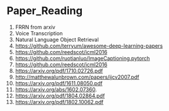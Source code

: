 # Paper_Reading

1. FRRN from arxiv  
2. Voice Transcription  
3. Natural Language Object Retrieval  
4. https://github.com/terryum/awesome-deep-learning-papers    
5. https://github.com/reedscot/icml2016  
6. https://github.com/ruotianluo/ImageCaptioning.pytorch  
7. https://github.com/reedscot/icml2016  
8. https://arxiv.org/pdf/1710.02726.pdf  
9. http://matthewalunbrown.com/papers/ijcv2007.pdf  
10. https://arxiv.org/pdf/1611.08050.pdf  
11. https://arxiv.org/abs/1602.07360.  
12. https://arxiv.org/pdf/1804.02864.pdf  
13. https://arxiv.org/pdf/1802.10062.pdf

